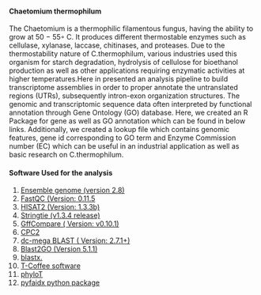 #### Chaetomium thermophilum 
The Chaetomium is a thermophilic filamentous fungus, having the ability to grow at 50 − 55◦ C. It produces different thermostable enzymes such as cellulase, xylanase, laccase, chitinases, and proteases. Due to the thermostability nature of C.thermophilum, various industries used this organism for starch degradation, hydrolysis of cellulose for bioethanol production as well as other applications requiring enzymatic activities at higher temperatures.Here in presented an analysis pipeline to build transcriptome assemblies in order to proper annotate the untranslated regions (UTRs), subsequently intron-exon organization structures.
The genomic and transcriptomic sequence data often interpreted by functional annotation through Gene Ontology (GO) database. Here, we created an R Package for gene as well as GO annotation which can be found in below links. Additionally, we created a lookup file which contains genomic features, gene id corresponding to GO term and Enzyme Commission number (EC) which can be useful in an industrial application as well as basic research on C.thermophilum.

#### Software Used for the analysis

1. [Ensemble genome (version 2.8)](https://fungi.ensembl.org) 
2. [FastQC (Version: 0.11.5](https://www.bioinformatics.babraham.ac.uk/projects/fastqc/)
3. [HISAT2 (Version: 1.3.3b)](http://daehwankimlab.github.io/hisat2/)
4. [Stringtie (v1.3.4 release)](https://ccb.jhu.edu/software/stringtie/)
5. [GffCompare ( Version: v0.10.1)](https://ccb.jhu.edu/software/stringtie/gffcompare.shtml)
6. [CPC2](http://cpc2.gao-lab.org/)
7. [dc-mega BLAST ( Version: 2.7.1+)](https://blast.ncbi.nlm.nih.gov/)
8. [Blast2GO (Version 5.1.1)](http://docs.blast2go.com/)
9. [blastx.](https://blast.ncbi.nlm.nih.gov/)
10. [T-Coffee software](http://tcoffee.crg.cat/)
11. [phyloT](https://phylot.biobyte.de/)
12. [pyfaidx python package](https://pypi.org/project/pyfaidx/)

